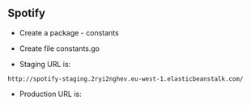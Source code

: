 ## Spotify 
* Create a package - constants
* Create file constants.go

* Staging URL is:
```
http://spotify-staging.2ryi2nghev.eu-west-1.elasticbeanstalk.com/
```
* Production URL is:
```
```